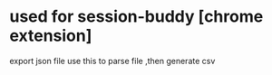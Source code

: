 # used for  session-buddy [chrome extension]

export json file
use this to parse file ,then generate csv 



